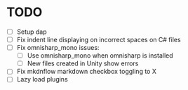 # TODO

- [ ] Setup dap
- [ ] Fix indent line displaying on incorrect spaces on C# files
- [ ] Fix omnisharp_mono issues:
  - [ ] Use omnisharp_mono when omnisharp is installed
  - [ ] New files created in Unity show errors
- [ ] Fix mkdnflow markdown checkbox toggling to X
- [ ] Lazy load plugins
